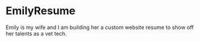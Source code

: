 # EmilyResume
Emily is my wife and I am building her a custom website resume to show off her talents as a vet tech.
